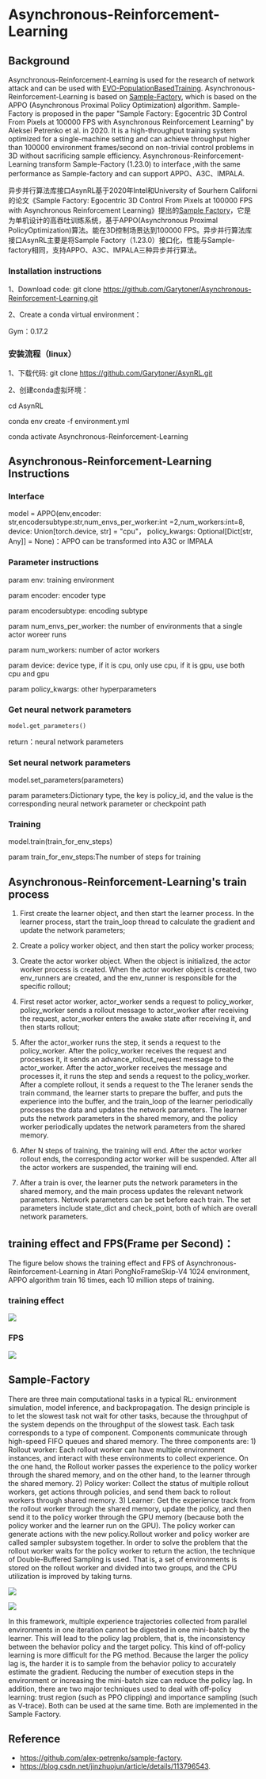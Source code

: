 #  Asynchronous-Reinforcement-Learning<!-- Yizhou：建议给全称-->

<!---
Yizhou: 一个比较General的建议是，返回值这些可以用英文，e.g. return。 同时我个人理解README最好可以用英文。
-->

<!---
Yizhou: 另一个General的建议，背景之前，几句话描述一下这个repo是做什么的
-->


<!---
Yizhou: 同时请参考 https://www.markdownguide.org/basic-syntax/#code-blocks 完善文档中code的表达
-->
## Background
Asynchronous-Reinforcement-Learning is used for the research of network attack and can be used with [EVO-PopulationBasedTraining](https://github.com/yyzpiero/EVO-PopulationBasedTraining).  Asynchronous-Reinforcement-Learning is based on [Sample-Factory](https://github.com/alex-petrenko/sample-factory), which is based on the APPO (Asynchronous Proximal Policy Optimization) algorithm. Sample-Factory is proposed in the paper "Sample Factory: Egocentric 3D Control From Pixels at 100000 FPS with Asynchronous Reinforcement Learning" by Aleksei Petrenko et al. in 2020. It is a high-throughput training system optimized for a single-machine setting and can achieve throughput higher than 100000 environment frames/second on non-trivial control problems in 3D without sacrificing sample efficiency. Asynchronous-Reinforcement-Learning  transform Sample-Factory (1.23.0) to interface  ,with  the same performance as Sample-factory and can support APPO、A3C、IMPALA.

异步并行算法库接口AsynRL基于2020年Intel和University of Sourhern Californi<!-- Yizhou：cite 作者名字已经其github profile而不是机构名称 -->的论文《Sample Factory: Egocentric 3D Control From Pixels at 100000 FPS with Asynchronous Reinforcement Learning》提出的[Sample Factory](https://github.com/alex-petrenko/sample-factory)，它是为单机设计的高吞吐训练系统，基于APPO(Asynchronous Proximal PolicyOptimization)算法。能在3D控制场景达到100000 FPS。异步并行算法库接口AsynRL主要是将Sample Factory（1.23.0）接口化，性能与Sample-factory相同，支持APPO、A3C、IMPALA三种异步并行算法。

### Installation instructions


<!---
Yizhou: GYM 0.25之后的大改 ，支持不支持？
-->
<!---
Yizhou: 这里可以用表格或者着list
-->
1、Download code: git clone https://github.com/Garytoner/Asynchronous-Reinforcement-Learning.git

2、Create a conda virtual environment： <!-- TYPO -->

Gym：0.17.2

### 安装流程（linux）<!-- 不用 specify是linux？我感觉 -->

1、下载代码: git clone https://github.com/Garytoner/AsynRL.git

2、创建conda虚拟环境：

cd AsynRL

conda env create -f environment.yml

conda activate Asynchronous-Reinforcement-Learning

## Asynchronous-Reinforcement-Learning Instructions

### Interface

model = APPO(env,encoder: str,encodersubtype:str,num_envs_per_worker:int =2,num_workers:int=8,  device: Union[torch.device, str] = "cpu"， policy_kwargs: Optional[Dict[str, Any]] = None)：APPO can be transformed into A3C or IMPALA

### Parameter instructions

param env: training environment

param encoder: encoder type

param encodersubtype: encoding subtype

param num_envs_per_worker: the number of environments that a single actor woreer runs

param num_workers: number of actor workers

param device: device type, if it is cpu, only use cpu, if it is gpu, use both cpu and gpu

param policy_kwargs: other hyperparameters

### Get neural network parameters


<!---
Yizhou: 这里可以用 `model.get_parameters()`
-->

`model.get_parameters()`

return：neural network parameters

### Set neural network parameters

model.set_parameters(parameters)

param parameters:Dictionary type, the key is policy_id, and the value is the corresponding neural network parameter or checkpoint path

### Training

model.train(train_for_env_steps)

param train_for_env_steps:The number of steps for training
<!---
Yizhou: 为什么还要参考main.py,是否可以提供一个例子，比如如何执行可以得到，下面的结果
-->

## Asynchronous-Reinforcement-Learning's train process

1. First create the learner object, and then start the learner process. In the learner process, start the train_loop thread to calculate the gradient and update the network parameters;

2. Create a policy worker object, and then start the policy worker process;

3. Create the actor worker object. When the object is initialized, the actor worker process is created. When the actor worker object is created, two env_runners are created, and the env_runner is responsible for the specific rollout;

4. First reset actor worker, actor_worker sends a request to policy_worker, policy_worker sends a rollout message to actor_worker after receiving the request, actor_worker enters the awake state after receiving it, and then starts rollout;

5. After the actor_worker runs the step, it sends a request to the policy_worker. After the policy_worker receives the request and processes it, it sends an advance_rollout_request message to the actor_worker. After the actor_worker receives the message and processes it, it runs the step and sends a request to the policy_worker. After a complete rollout, it sends a request to the The leraner sends the train command, the learner starts to prepare the buffer, and puts the experience into the buffer, and the train_loop of the learner periodically processes the data and updates the network parameters. The learner puts the network parameters in the shared memory, and the policy worker periodically updates the network parameters from the shared memory.

6. After N steps of training, the training will end. After the actor worker rollout ends, the corresponding actor worker will be suspended. After all the actor workers are suspended, the training will end.

7. After a train is over, the learner puts the network parameters in the shared memory, and the main process updates the relevant network parameters. Network parameters can be set before each train. The set parameters include state_dict and check_point, both of which are overall network parameters.

## training effect and FPS(Frame per Second)：

The figure below shows the training effect and FPS of Asynchronous-Reinforcement-Learning in Atari PongNoFrameSkip-V4 1024 environment, APPO algorithm train 16 times, each 10 million steps of training.
<!---
Yizhou: 这里可以用define一下FPS，like，Frame per Second
-->
### training effect

<p>
    <img src="./images/image3.png"/>
</p>

### FPS

<p>
     <img src="./images/image4.png"/>
</p>

## Sample-Factory

There are three main computational tasks in a typical RL: environment simulation, model inference, and backpropagation. The design principle is to let the slowest task not wait for other tasks, because the throughput of the system depends on the throughput of the slowest task. Each task corresponds to a type of component. Components communicate through high-speed FIFO queues and shared memory. The three components are: 1) Rollout worker: Each rollout worker can have multiple environment instances, and interact with these environments to collect experience. On the one hand, the Rollout worker passes the experience to the policy worker through the shared memory, and on the other hand, to the learner through the shared memory. 2) Policy worker: Collect the status of multiple rollout workers, get actions through policies, and send them back to rollout workers through shared memory. 3) Learner: Get the experience track from the rollout worker through the shared memory, update the policy, and then send it to the policy worker through the GPU memory (because both the policy worker and the learner run on the GPU). The policy worker can generate actions with the new policy.Rollout worker and policy worker are called sampler subsystem together. In order to solve the problem that the rollout worker waits for the policy worker to return the action, the technique of Double-Buffered Sampling is used. That is, a set of environments is stored on the rollout worker and divided into two groups, and the CPU utilization is improved by taking turns.

<p>
    <img src="./images/image1.png"/>
</p>

<p>
    <img src="./images/image2.png"/>
</p>


In this framework, multiple experience trajectories collected from parallel environments in one iteration cannot be digested in one mini-batch by the learner. This will lead to the policy lag problem, that is, the inconsistency between the behavior policy and the target policy. This kind of off-policy learning is more difficult for the PG method. Because the larger the policy lag is, the harder it is to sample from the behavior policy to accurately estimate the gradient. Reducing the number of execution steps in the environment or increasing the mini-batch size can reduce the policy lag. In addition, there are two major techniques used to deal with off-policy learning: trust region (such as PPO clipping) and importance sampling (such as V-trace). Both can be used at the same time. Both are implemented in the Sample Factory.
## Reference
- https://github.com/alex-petrenko/sample-factory.
- https://blog.csdn.net/jinzhuojun/article/details/113796543.
